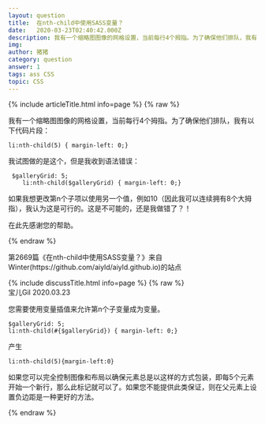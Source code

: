 ```yaml
---
layout: question
title:  在nth-child中使用SASS变量？
date:   2020-03-23T02:40:42.000Z
description: 我有一个缩略图图像的网格设置，当前每行4个拇指。为了确保他们排队，我有以下代码片段：li nth-child(5) { margin-left  0;...
img: 
author: 猪猪
category: question
answer: 1
tags: ass CSS
topic: CSS
---
```

<div class="article-root">
  <div class="article">
    {% include articleTitle.html info=page %}
    {% raw %}
    <div class="article-content"><p><font style="vertical-align: inherit;"><font style="vertical-align: inherit;">我有一个缩略图图像的网格设置，当前每行4个拇指。</font><font style="vertical-align: inherit;">为了确保他们排队，我有以下代码片段：</font></font></p>

<pre><code>li:nth-child(5) { margin-left: 0;}
</code></pre>

<p><font style="vertical-align: inherit;"><font style="vertical-align: inherit;">我试图做的是这个，但是我收到语法错误：</font></font></p>

<pre><code> $galleryGrid: 5;<font></font>
    li:nth-child($galleryGrid) { margin-left: 0;}<font></font>
</code></pre>

<p><font style="vertical-align: inherit;"><font style="vertical-align: inherit;">如果我想更改第n个子项以使用另一个值，例如10（因此我可以连续拥有8个大拇指），我认为这是可行的。</font><font style="vertical-align: inherit;">这是不可能的，还是我做错了？！</font></font></p>

<p><font style="vertical-align: inherit;"><font style="vertical-align: inherit;">在此先感谢您的帮助。</font></font></p></div>
    {% endraw %}
  </div>
  <p class="winter_mark">第2669篇《在nth-child中使用SASS变量？》来自Winter(https://github.com/aiyld/aiyld.github.io)的站点</p>
  <div class="discuss-wrapper">
    {% include discussTitle.html info=page %}
    {% raw %}
    <div class="discuss-list">
    <div class="discuss-item">
        <div class="discuss-parent">
          <div class="discuss-meta">
            <span class="discuss-user">宝儿Gil</span>
            <span class="discuss-time">2020.03.23</span>
          </div>
          <div class="discuss-comment"><p><font style="vertical-align: inherit;"><font style="vertical-align: inherit;">您需要使用变量插值来允许第n个子变量成为变量。</font></font></p>

<pre><code>$galleryGrid: 5;<font></font>
li:nth-child(#{$galleryGrid}) { margin-left: 0;}<font></font>
</code></pre>

<p><font style="vertical-align: inherit;"><font style="vertical-align: inherit;">产生</font></font></p>

<pre><code>li:nth-child(5){margin-left:0}
</code></pre>

<p><font style="vertical-align: inherit;"><font style="vertical-align: inherit;">如果您可以完全控制图像和布局以确保元素总是以这样的方式包装，即每5个元素开始一个新行，那么此标记就可以了。</font><font style="vertical-align: inherit;">如果您不能提供此类保证，则在父元素上设置负边距是一种更好的方法。</font></font></p></div>
        </div></div>
    </div>
    {% endraw %}
  </div>
<div>
